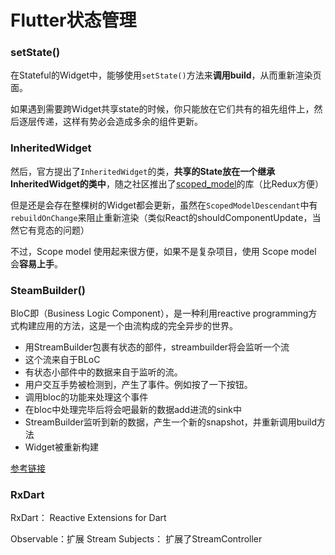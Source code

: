 # Flutter状态管理


### setState()

在Stateful的Widget中，能够使用`setState()`方法来**调用build**，从而重新渲染页面。

如果遇到需要跨Widget共享state的时候，你只能放在它们共有的祖先组件上，然后逐层传递，这样有势必会造成多余的组件更新。



### InheritedWidget

然后，官方提出了`InheritedWidget`的类，**共享的State放在一个继承InheritedWidget的类中**，随之社区推出了[scoped_model](https://pub.dartlang.org/packages/scoped_model)的库（比Redux方便）

但是还是会存在整棵树的Widget都会更新，虽然在`ScopedModelDescendant`中有`rebuildOnChange`来阻止重新渲染（类似React的shouldComponentUpdate，当然它有竞态的问题）

不过，Scope model 使用起来很方便，如果不是复杂项目，使用 Scope model 会**容易上手**。



### SteamBuilder()

BloC即（Business Logic Component），是一种利用reactive programming方式构建应用的方法，这是一个由流构成的完全异步的世界。

* 用StreamBuilder包裹有状态的部件，streambuilder将会监听一个流
* 这个流来自于BLoC
* 有状态小部件中的数据来自于监听的流。
* 用户交互手势被检测到，产生了事件。例如按了一下按钮。
* 调用bloc的功能来处理这个事件
* 在bloc中处理完毕后将会吧最新的数据add进流的sink中
* StreamBuilder监听到新的数据，产生一个新的snapshot，并重新调用build方法
* Widget被重新构建

[参考链接](https://juejin.im/post/5bb6f344f265da0aa664d68a)


### RxDart

RxDart： Reactive Extensions for Dart

Observable：扩展 Stream
Subjects： 扩展了StreamController


